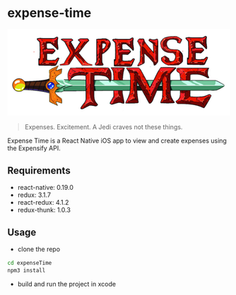 # expense-time

<img src="./et.png">

>Expenses. Excitement. A Jedi craves not these things.

Expense Time is a React Native iOS app to view and create expenses using the Expensify API.

## Requirements
- react-native: 0.19.0
- redux: 3.1.7
- react-redux: 4.1.2
- redux-thunk: 1.0.3

## Usage
- clone the repo

```bash
cd expenseTime
npm3 install
```
- build and run the project in xcode
